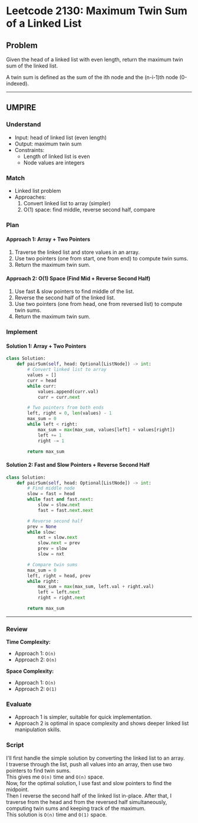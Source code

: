 # Leetcode 2130: Maximum Twin Sum of a Linked List

## Problem
Given the head of a linked list with even length, return the maximum twin sum of the linked list.

A twin sum is defined as the sum of the ith node and the (n-i-1)th node (0-indexed).

---

## UMPIRE

### Understand
- Input: head of linked list (even length)
- Output: maximum twin sum
- Constraints:
  - Length of linked list is even
  - Node values are integers

### Match
- Linked list problem
- Approaches:
  1. Convert linked list to array (simpler)
  2. O(1) space: find middle, reverse second half, compare

### Plan
#### Approach 1: Array + Two Pointers
1. Traverse the linked list and store values in an array.
2. Use two pointers (one from start, one from end) to compute twin sums.
3. Return the maximum twin sum.

#### Approach 2: O(1) Space (Find Mid + Reverse Second Half)
1. Use fast & slow pointers to find middle of the list.
2. Reverse the second half of the linked list.
3. Use two pointers (one from head, one from reversed list) to compute twin sums.
4. Return the maximum twin sum.

### Implement

#### Solution 1: Array + Two Pointers
```python
class Solution:
    def pairSum(self, head: Optional[ListNode]) -> int:
        # Convert linked list to array
        values = []
        curr = head
        while curr:
            values.append(curr.val)
            curr = curr.next

        # Two pointers from both ends
        left, right = 0, len(values) - 1
        max_sum = 0
        while left < right:
            max_sum = max(max_sum, values[left] + values[right])
            left += 1
            right -= 1

        return max_sum
```

#### Solution 2: Fast and Slow Pointers + Reverse Second Half
```python
class Solution:
    def pairSum(self, head: Optional[ListNode]) -> int:
        # Find middle node
        slow = fast = head
        while fast and fast.next:
            slow = slow.next
            fast = fast.next.next

        # Reverse second half
        prev = None
        while slow:
            nxt = slow.next
            slow.next = prev
            prev = slow
            slow = nxt

        # Compare twin sums
        max_sum = 0
        left, right = head, prev
        while right:
            max_sum = max(max_sum, left.val + right.val)
            left = left.next
            right = right.next

        return max_sum
```
---

### Review
**Time Complexity:**
- Approach 1: `O(n)`
- Approach 2: `O(n)`

**Space Complexity:**
- Approach 1: `O(n)`
- Approach 2: `O(1)`

### Evaluate
- Approach 1 is simpler, suitable for quick implementation.
- Approach 2 is optimal in space complexity and shows deeper linked list manipulation skills.

### Script 
I'll first handle the simple solution by converting the linked list to an array.  
I traverse through the list, push all values into an array, then use two pointers to find twin sums.  
This gives me `O(n)` time and `O(n)` space.  
Now, for the optimal solution, I use fast and slow pointers to find the midpoint.  
Then I reverse the second half of the linked list in-place.
After that, I traverse from the head and from the reversed half simultaneously, computing twin sums and keeping track of the maximum.  
This solution is `O(n)` time and `O(1)` space.

